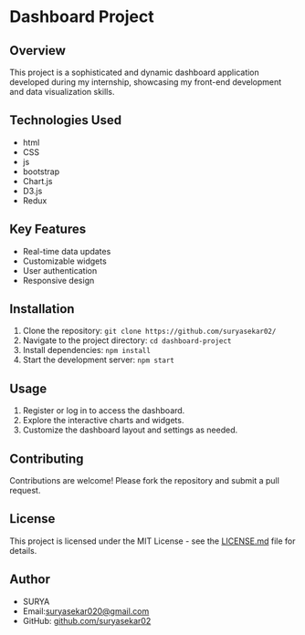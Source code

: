 # Dashboard Project

## Overview
This project is a sophisticated and dynamic dashboard application developed during my internship, showcasing my front-end development and data visualization skills.

## Technologies Used
- html
- CSS
- js
- bootstrap
- Chart.js
- D3.js
- Redux

## Key Features
- Real-time data updates
- Customizable widgets
- User authentication
- Responsive design

## Installation
1. Clone the repository: `git clone https://github.com/suryasekar02/`
2. Navigate to the project directory: `cd dashboard-project`
3. Install dependencies: `npm install`
4. Start the development server: `npm start`

## Usage
1. Register or log in to access the dashboard.
2. Explore the interactive charts and widgets.
3. Customize the dashboard layout and settings as needed.

## Contributing
Contributions are welcome! Please fork the repository and submit a pull request.

## License
This project is licensed under the MIT License - see the [LICENSE.md](LICENSE.md) file for details.

## Author
- SURYA
- Email:suryasekar020@gmail.com
- GitHub: [github.com/suryasekar02](https://github.com/suryasekar02)
